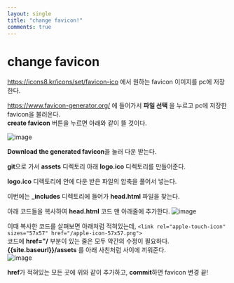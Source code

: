 ```yaml
---
layout: single
title: "change favicon!"
comments: true
---
```


# change favicon


<https://icons8.kr/icons/set/favicon-ico> 에서 원하는 favicon 이미지를 pc에 저장한다.

<https://www.favicon-generator.org/> 에 들어가서 **파일 선택** 을 누르고 pc에 저장한 favicon을 불러온다.  
**create favicon** 버튼을 누르면 아래와 같이 뜰 것이다.

![image](https://user-images.githubusercontent.com/84231143/146337026-ace63af2-8d41-4893-aeb7-7a08d069b591.png)

**Download the generated favicon**을 눌러 다운 받는다.

**git**으로 가서 **assets** 디렉토리 아래 **logo.ico** 디렉토리를 만들어준다. 

**logo.ico** 디렉토리에 안에 다운 받은 파일의 압축을 풀어서 넣는다.

이번에는 **\_includes** 디렉토리에 들어가 **head.html** 파일을 찾는다.

아래 코드들을 복사하여 **head.html** 코드 맨 아래줄에 추가한다.
![image](https://user-images.githubusercontent.com/84231143/146337695-169dbd55-0f53-4ff7-984d-6c1117509d3a.png)

이때 복사한 코드를 살펴보면 아래처럼 적혀있는데,
`<link rel="apple-touch-icon"  sizes="57x57" href="/apple-icon-57x57.png">`  
코드에 **href="/** 부분이 있는 줄은 모두 약간의 수정이 필요하다.  
**{{site.baseurl}}/assets** 를 아래 사친처럼 사이에 끼워준다.  
![image](https://user-images.githubusercontent.com/84231143/146383344-339da8ba-0038-47f6-89a2-09411522a362.png)

**href**가 적혀있는 모든 곳에 위와 같이 추가하고, **commit**하면 favicon 변경 끝!
